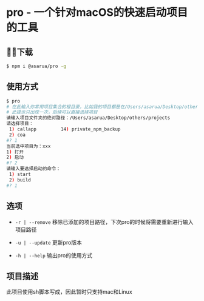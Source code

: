 # pro - 一个针对macOS的快速启动项目的工具

## 下载

```bash
$ npm i @asarua/pro -g
```

## 使用方式

```bash
$ pro
# 在此输入你常用项目集合的根目录，比如我的项目都是在/Users/asarua/Desktop/others/projects目录下，此时我只需要将此目录复制到此即可
# 此提示只出现一次，后续可以直接选择项目
请输入项目文件夹的绝对路径：/Users/asarua/Desktop/others/projects
请选择项目：
 1) callapp		    14) private_npm_backup
 2) coa
#? 1
当前选中项目为：xxx
1) 打开
2) 启动
#? 2
请输入要选择启动的命令：
 1) start
 2) build
#? 1

```

## 选项

- `-r | --remove` 移除已添加的项目路径，下次pro的时候将需要重新进行输入项目路径

- `-u | --update` 更新pro版本

- `-h | --help` 输出pro的使用方式

## 项目描述

此项目使用sh脚本写成，因此暂时只支持mac和Linux
